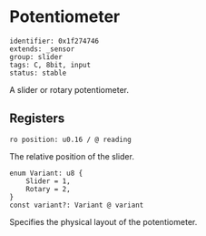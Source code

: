 # Potentiometer

    identifier: 0x1f274746
    extends: _sensor
    group: slider
    tags: C, 8bit, input
    status: stable

A slider or rotary potentiometer.

## Registers

    ro position: u0.16 / @ reading

The relative position of the slider.

    enum Variant: u8 {
        Slider = 1,
        Rotary = 2,
    }
    const variant?: Variant @ variant

Specifies the physical layout of the potentiometer.
